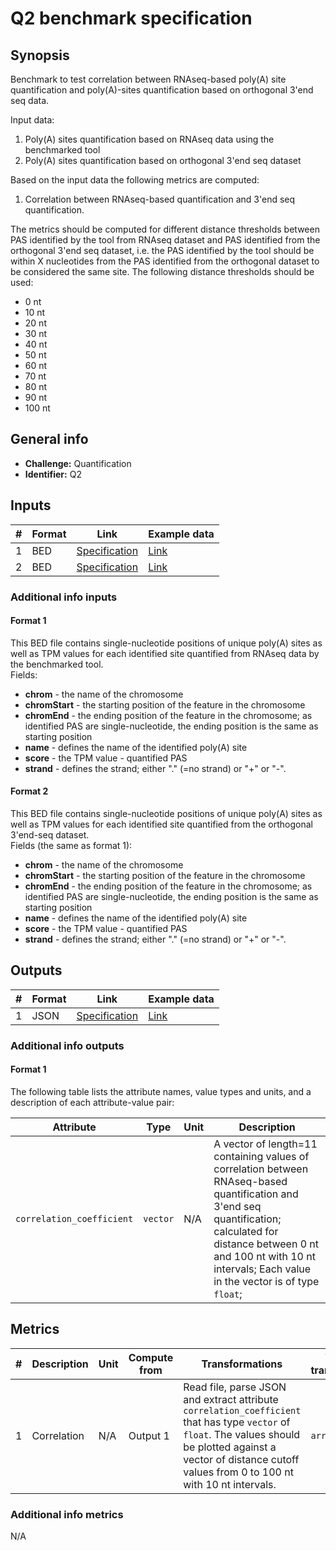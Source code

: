 # Q2 benchmark specification

## Synopsis

Benchmark to test correlation between RNAseq-based poly(A) site quantification and poly(A)-sites quantification based on orthogonal 3'end seq data.

Input data:

1. Poly(A) sites quantification based on RNAseq data using the benchmarked tool
2. Poly(A) sites quantification based on orthogonal 3'end seq dataset

Based on the input data the following metrics are computed:
 
1. Correlation between RNAseq-based quantification and 3'end seq quantification.

The metrics should be computed for different distance thresholds between PAS identified by the tool from RNAseq dataset and PAS identified from the orthogonal 3'end seq dataset, i.e. the PAS identified by the tool should be within X nucleotides from the PAS identified from the orthogonal dataset to be considered the same site. 
The following distance thresholds should be used:

- 0 nt
- 10 nt
- 20 nt
- 30 nt
- 40 nt
- 50 nt
- 60 nt
- 70 nt
- 80 nt
- 90 nt
- 100 nt

## General info

* **Challenge:** Quantification
* **Identifier:** Q2

## Inputs

| # | Format | Link | Example data |
| --- | --- | --- | --- |
| 1 | BED | [Specification][spec-bed] | [Link][in1] |
| 2 | BED | [Specification][spec-bed] | [Link][in2] |

### Additional info inputs

#### Format 1

This BED file contains single-nucleotide positions of unique poly(A) sites as well as TPM values for each identified site quantified from RNAseq data by the benchmarked tool.  
Fields:

- **chrom** - the name of the chromosome
- **chromStart** - the starting position of the feature in the chromosome
- **chromEnd** - the ending position of the feature in the chromosome; as identified PAS are single-nucleotide, the ending position is the same as starting position
- **name** - defines the name of the identified poly(A) site
- **score** - the TPM value - quantified PAS
- **strand** - defines the strand; either "." (=no strand) or "+" or "-".

#### Format 2

This BED file contains single-nucleotide positions of unique poly(A) sites as well as TPM values for each identified site quantified from the orthogonal 3'end-seq dataset.  
Fields (the same as format 1):

- **chrom** - the name of the chromosome
- **chromStart** - the starting position of the feature in the chromosome
- **chromEnd** - the ending position of the feature in the chromosome; as identified PAS are single-nucleotide, the ending position is the same as starting position
- **name** - defines the name of the identified poly(A) site
- **score** - the TPM value - quantified PAS
- **strand** - defines the strand; either "." (=no strand) or "+" or "-".


## Outputs

| # | Format | Link | Example data |
 | --- | --- | --- | --- |
 | 1 | JSON | [Specification][spec-json] | [Link][out1] |
 
### Additional info outputs
 
#### Format 1
 
 The following table lists the attribute names, value types and units, and a
description of each attribute-value pair:
 
 | Attribute | Type | Unit | Description |
 | --- | --- | --- | --- |
 | `correlation_coefficient` | `vector` | N/A | A vector of length=11 containing values of correlation between RNAseq-based quantification and 3'end seq quantification; calculated for distance between 0 nt and 100 nt with 10 nt intervals; Each value in the vector is of type `float`; |

## Metrics
 
 | # | Description | Unit | Compute from | Transformations | Type after transformations | Additional comments |
 | --- | --- | --- | --- | --- | --- | --- |
 | 1 | Correlation | N/A | Output 1 | Read file, parse JSON and extract attribute `correlation_coefficient` that has type `vector` of `float`. The values should be plotted against a vector of distance cutoff values from 0 to 100 nt with 10 nt intervals. | `array` | N/A |
 
### Additional info metrics
 
 N/A

[//]: # (References)
 
[in1]: ./example_files/input1.bed
[in2]: ./example_files/input2.bed
[out1]: ./example_files/output1.json
[spec-json]: <https://www.ecma-international.org/publications-and-standards/standards/ecma-404/>
 [spec-bed]: <https://genome.ucsc.edu/FAQ/FAQformat.html#format1>
